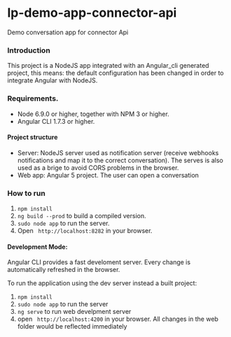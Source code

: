 # lp-demo-app-connector-api
Demo conversation app for connector Api 
### Introduction
This project is a NodeJS app integrated with an Angular_cli generated project, this means: the default configuration has been changed in order to integrate Angular with NodeJS.
### Requirements. 
- Node 6.9.0 or higher, together with NPM 3 or higher.
- Angular CLI 1.7.3 or higher.
#### Project structure
- Server: NodeJS server used as notification server (receive webhooks notifications and map it to the correct conversation).
The serves is also used as a brige to avoid CORS problems in the browser.
- Web app: Angular 5 project. The user can open a conversation
### How to run
1. ```npm install```
2. ```ng build --prod```  to build a compiled version.
3. ``sudo node app`` to run the server.
4. Open ``` http://localhost:8282``` in your browser.

#### Development Mode:

Angular CLI provides a fast develoment server. Every change is automatically refreshed in the browser.

To run the application using the dev server instead a built project:

1. ```npm install```
2. ```sudo node app``` to run the server
2. ```ng serve``` to run web develpment server
4. open ``` http://localhost:4200``` in your browser. All changes in the web folder would be reflected immediately
